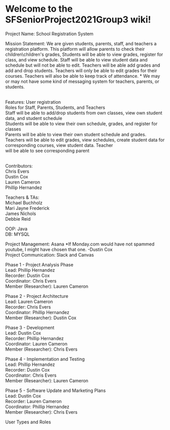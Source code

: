 <h1>Welcome to the SFSeniorProject2021Group3 wiki!</h1>

Project Name: School Registration System

Mission Statement:
We are given students, parents, staff, and teachers a registration platform. This platform will allow parents to check their children\children's grades, Students will be able to view grades, register for class, and view schedule. Staff will be able to view student data and schedule but will not be able to edit. Teachers will be able add grades and add and drop students. Teachers will only be able to edit grades for their courses. Teachers will also be able to keep track of attendance. * We may or may not have some kind of messaging system for teachers, parents, or students.</br></br>

Features:
User registration </br>
Roles for Staff, Parents, Students, and Teachers </br>
Staff will be able to add/drop students from own classes, view own student data, and student schedule </br>
Students will be able to view their own schedule, grades, and register for classes </br>
Parents will be able to view their own student schedule and grades. </br>
Teachers will be able to edit grades, view schedules, create student data for corresponding courses, view student data. Teacher </br>
will be able to see corresponding parent </br></br>

Contributors: </br>
Chris Evers </br>
Dustin Cox </br>
Lauren Cameron </br>
Phillip Hernandez </br>

Teachers & TAs:</br>
Michael Buchholz</br>
Mari Jayne Frederick</br>
James Nichols</br>
Debbie Reid</br>

OOP: Java</br>
DB: MYSQL</br>

Project Management: Asana *If Monday.com would have not spammed youtube, I might have chosen that one. -Dustin Cox</br>
Project Communication: Slack and Canvas </br>

Phase 1 -  Project Analysis Phase</br>
Lead: Phillip Hernandez</br>
Recorder: Dustin Cox</br>
Coordinator: Chris Evers</br>
Member (Researcher): Lauren Cameron</br>

Phase 2 - Project Architecture</br>
Lead: Lauren Cameron</br>
Recorder: Chris Evers</br>
Coordinator: Phillip Hernandez</br>
Member (Researcher): Dustin Cox</br>

Phase 3 - Development</br>
Lead: Dustin Cox</br>
Recorder: Phillip Hernandez</br>
Coordinator: Lauren Cameron</br>
Member (Researcher): Chris Evers</br>

Phase 4 - Implementation and Testing</br>
Lead: Phillip Hernandez</br>
Recorder: Dustin Cox</br>
Coordinator: Chris Evers</br>
Member (Researcher): Lauren Cameron</br>

Phase 5 - Software Update and Marketing Plans</br>
Lead: Dustin Cox</br>
Recorder: Lauren Cameron</br>
Coordinator: Phillip Hernandez</br>
Member (Researcher): Chris Evers</br>

User Types and Roles




